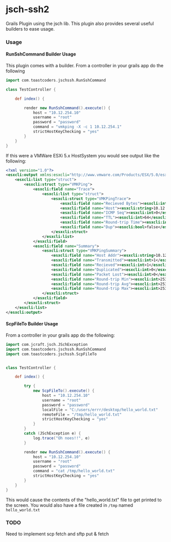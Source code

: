 jsch-ssh2
=========

Grails Plugin using the jsch lib. This plugin also provides several useful builders to ease usage.


### Usage

#### RunSshCommand Builder Usage

This plugin comes with a builder. From a controller in your grails app do the following

```groovy
import com.toastcoders.jschssh.RunSshCommand

class TestController {

    def index() {

        render new RunSshCommand().execute() {
            host = "10.12.254.10"
            username = "root"
            password = "password"
            command = "vmkping -X -c 1 10.12.254.1"
            strictHostKeyChecking = "yes"
        }
    }
}
```

If this were a VMWare ESXi 5.x HostSystem you would see output like the following:

```xml
<?xml version="1.0"?>
<esxcli:output xmlns:esxcli="http://www.vmware.com/Products/ESX/5.0/esxcli/">
    <esxcli:list type="struct">
        <esxcli:struct type="VMKPing">
            <esxcli:field name="Trace">
                <esxcli:list type="struct">
                    <esxcli:struct type="VMKPingTrace">
                        <esxcli:field name="Recieved Bytes"><esxcli:int>64</esxcli:int></esxcli:field>
                        <esxcli:field name="Host"><esxcli:string>10.12.254.1</esxcli:string></esxcli:field>
                        <esxcli:field name="ICMP Seq"><esxcli:int>0</esxcli:int></esxcli:field>
                        <esxcli:field name="TTL"><esxcli:int>64</esxcli:int></esxcli:field>
                        <esxcli:field name="Round-trip Time"><esxcli:int>2538</esxcli:int></esxcli:field>
                        <esxcli:field name="Dup"><esxcli:bool>false</esxcli:bool></esxcli:field>
                    </esxcli:struct>
                </esxcli:list>
            </esxcli:field>
            <esxcli:field name="Summary">
                <esxcli:struct type="VMKPingSummary">
                    <esxcli:field name="Host Addr"><esxcli:string>10.12.254.1</esxcli:string></esxcli:field>
                    <esxcli:field name="Transmitted"><esxcli:int>1</esxcli:int></esxcli:field>
                    <esxcli:field name="Recieved"><esxcli:int>1</esxcli:int></esxcli:field>
                    <esxcli:field name="Duplicated"><esxcli:int>0</esxcli:int></esxcli:field>
                    <esxcli:field name="Packet Lost"><esxcli:int>0</esxcli:int></esxcli:field>
                    <esxcli:field name="Round-trip Min"><esxcli:int>2537</esxcli:int></esxcli:field>
                    <esxcli:field name="Round-trip Avg"><esxcli:int>2537</esxcli:int></esxcli:field>
                    <esxcli:field name="Round-trip Max"><esxcli:int>2537</esxcli:int></esxcli:field>
                </esxcli:struct>
            </esxcli:field>
        </esxcli:struct>
    </esxcli:list>
</esxcli:output>
```

#### ScpFileTo Builder Usage

From a controller in your grails app do the following:

```groovy
import com.jcraft.jsch.JSchException
import com.toastcoders.jschssh.RunSshCommand
import com.toastcoders.jschssh.ScpFileTo


class TestController {

    def index() {

        try {
            new ScpFileTo().execute() {
                host = "10.12.254.10"
                username = "root"
                password = "password"
                localFile = "C:/users/errr/desktop/hello_world.txt"
                remoteFile = "/tmp/hello_world.txt"
                strictHostKeyChecking = "yes"
            }
        }
        catch (JSchException e) {
            log.trace("Oh noes!!", e)
        }

        render new RunSshCommand().execute() {
            host = "10.12.254.10"
            username = "root"
            password = "password"
            command = "cat /tmp/hello_world.txt"
            strictHostKeyChecking = "yes"
        }
    }
}
```

This would cause the contents of the "hello_world.txt" file to get printed to the screen. You would also have a file created in ```/tmp``` named ```hello_world.txt```


### TODO

Need to implement scp fetch and sftp put & fetch
